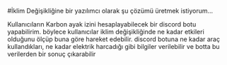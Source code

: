 #İklim Değişikliğine bir yazılımcı olarak şu çözümü üretmek istiyorum...



Kullanıcıların Karbon ayak izini hesaplayabilecek bir discord botu yapabilirim. böylece kullanıcılar iklim değişikliğinde ne kadar etkileri olduğunu ölçüp buna göre hareket edebilir. discord botuna ne kadar araç kullandıkları, ne kadar elektrik harcadığı gibi bilgiler verilebilir ve botta bu verilerden bir sonuç çıkarabilir
